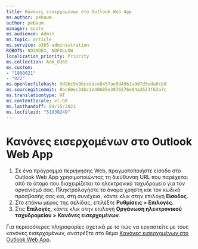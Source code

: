 ```yaml
---
title: Κανόνες εισερχομένων στο Outlook Web App
ms.author: pebaum
author: pebaum
manager: scotv
ms.audience: Admin
ms.topic: article
ms.service: o365-administration
ROBOTS: NOINDEX, NOFOLLOW
localization_priority: Priority
ms.collection: Adm_O365
ms.custom:
- "1800021"
- "922"
ms.openlocfilehash: 9d9bc9e9bcceace8457ae0d4961a9d7d5eda0cb8
ms.sourcegitcommit: 8bc60ec34bc1e40685e3976576e04a2623f63a7c
ms.translationtype: HT
ms.contentlocale: el-GR
ms.lasthandoff: 04/15/2021
ms.locfileid: "51830249"
---
```

# <a name="inbox-rules-in-outlook-web-app"></a>Κανόνες εισερχομένων στο Outlook Web App

1. Σε ένα πρόγραμμα περιήγησης Web, πραγματοποιήστε είσοδο στο Outlook Web App χρησιμοποιώντας τη διεύθυνση URL που παρέχεται από το άτομο που διαχειρίζεται το ηλεκτρονικό ταχυδρομείο για τον οργανισμό σας. Πληκτρολογήστε το όνομα χρήστη και τον κωδικό πρόσβασής σας και, στη συνέχεια, κάντε κλικ στην επιλογή **Είσοδος**.
2. Στο επάνω μέρος της σελίδας, επιλέξτε **Ρυθμίσεις > Επιλογές**.
3. Στις **Επιλογές**, κάντε κλικ στην επιλογή **Οργάνωση ηλεκτρονικού ταχυδρομείου > Κανόνες εισερχομένων**.

Για περισσότερες πληροφορίες σχετικά με το πώς να εργαστείτε με τους κανόνες εισερχομένων, ανατρέξτε στο θέμα [Κανόνες εισερχομένων στο Outlook Web App](https://support.office.com/article/inbox-rules-in-outlook-web-app-edea3d17-00c9-434b-b9b7-26ee8d9f5622).
